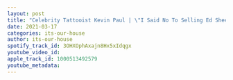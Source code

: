 ```yaml
---
layout: post
title: "Celebrity Tattooist Kevin Paul | \"I Said No To Selling Ed Sheeran's £300,000 Tattoo Artwork\" | #22"
date: 2021-03-17
categories: its-our-house
author: its-our-house
spotify_track_id: 3OHXOphAxajn8Hx5xIdqgx
youtube_video_id: 
apple_track_id: 1000513492579
youtube_metadata: 
---
```

